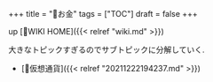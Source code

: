 +++
title = "📂お金"
tags = ["TOC"]
draft = false
+++

up [📝WIKI HOME]({{< relref "wiki.md" >}})

大きなトピックすぎるのでサブトピックに分解していく.

-   [📝仮想通貨]({{< relref "20211222194237.md" >}})
